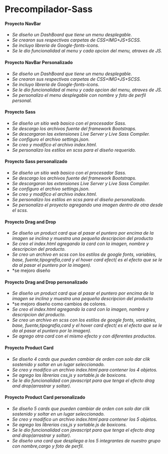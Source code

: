 # Precompilador-Sass
#### Proyecto NavBar<br>
  * *Se diseño un DashBoard que tiene un menu desplegable.*<br>
  * *Se crearon sus respectivas carpetas de CSS+IMG+JS+SCSS.* <br>
  * *Se incluyo libreria de Google-fonts-icons.*<br>
  * *Se le dio funcionalidad al menu y cada opcion del menu, atraves de JS.*<br>
#### Proyecto NavBar Personalizado<br>
   * *Se diseño un DashBoard que tiene un menu desplegable.*<br>
   * *Se crearon sus respectivas carpetas de CSS+IMG+JS+SCSS.* <br>
   * *Se incluyo libreria de Google-fonts-icons.*<br>
   * *Se le dio funcionalidad al menu y cada opcion del menu, atraves de JS.*<br>
   * *Se personalizo el menu desplegable con nombre y foto de perfil personal.*<br>
#### Proyecto Sass
   * *Se diseño un sitio web basico con el procesador Sass.*<br>
   * *Se descargo los archivos fuente del framework Bootstraps.*<br>
   * *Se descargaron las extensiones Live Server y Live Sass Compiler.*<br>
   * *Se configuro el archivo settings.json.*<br>
   * *Se creo y modifico el archivo index.html.*<br>
   * *Se personalizo los estilos en scss para el diseño requerido.*<br>
#### Proyecto Sass personalizado
   * *Se diseño un sitio web basico con el procesador Sass.*<br>
   * *Se descargo los archivos fuente del framework Bootstraps.*<br>
   * *Se descargaron las extensiones Live Server y Live Sass Compiler.*<br>
   * *Se configuro el archivo settings.json.*<br>
   * *Se creo y modifico el archivo index.html.*<br>
   * *Se personalizo los estilos en scss para el diseño personalizado.*  
   * *Se personalizo el proyecto agregando una imagen dentro de otra desde el scss.*<br>
#### Proyecto Drag and Drop
  * *Se diseño un product card que al pasar el puntero por encima de la imagen se inclina y muestra una pequeña descripcion del producto*<br>
  * *Se creo el index.html agregando la card con la imagen, nombre y descripcion del producto.*<br>
  * *Se creo un archivo en scss con los estilos de google fonts, variables, base, fuente,tipografia,card y el hover card efect( es el efecto que se le da al pasar el       puntero por la imagen).*
  * *se mejoro diseño
#### Proyecto Drag and Drop personalizado
  * *Se diseño un product card que al pasar el puntero por encima de la imagen se inclina y muestra una pequeña descripcion del producto*<br>
  * *se mejoro diseño como cambios de colores.
  * *Se creo el index.html agregando la card con la imagen, nombre y descripcion del producto.*<br>
  * *Se creo un archivo en scss con los estilos de google fonts, variables, base, fuente,tipografia,card y el hover card efect( es el efecto que se le da al pasar el       puntero por la imagen).*
  * *Se agrego otra card con el mismo efecto y con diferentes productos.* 
#### Proyecto Product Card
* *Se diseño 4 cards que pueden cambiar de orden con solo dar clik sostenido y soltar en un lugar seleccionado.*
* *Se creo y modifico un archivo index.html para contener los 4 objetos.* 
* *Se agrego las librerias css,js y sortable.js de boxicons.*
* *Se le dio funcionalidad con javascript para que tenga el efecto drag and drop(arrastrar y soltar).*
#### Proyecto Product Card personalizado
* *Se diseño 5 cards que pueden cambiar de orden con solo dar clik sostenido y soltar en un lugar seleccionado.*
* *Se creo y modifico un archivo index.html para contener los 5 objetos.* 
* *Se agrego las librerias css,js y sortable.js de boxicons.*
* *Se le dio funcionalidad con javascript para que tenga el efecto drag and drop(arrastrar y soltar).* 
* *Se diseño una card que despliega a los 5  integrantes de nuestro grupo con nombre,cargo y foto de perfil.* 
  
  
